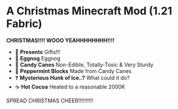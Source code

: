 # A Christmas Minecraft Mod (1.21 Fabric)

**CHRISTMAS!!!! WOOO YEAHHHHHHHH!!!!**  

- 🎁 **Presents** Gifts!!!
- 🥛 **Eggnog** Eggnog
- 🍭 **Candy Canes** Non-Edible, Totally-Toxic & Very Sturdy
- 🍬 **Peppermint Blocks** Made from Candy Canes
- ❓ **Mysterious Hunk of Ice..?** What could it do?
- ☕ **Hot Cocoa** Heated to a reasonable 2000K

SPREAD CHRISTMAS CHEER!!!!!!!!!!